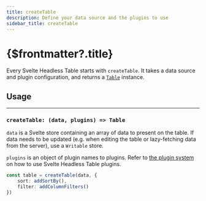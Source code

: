 ```yaml
---
title: createTable
description: Define your data source and the plugins to use
sidebar_title: createTable
---
```


<script>
  import { useHljs } from '$lib/utils/useHljs';
  useHljs('ts');
</script>

# {$frontmatter?.title}

Every Svelte Headless Table starts with `createTable`. It takes a data source and plugin configuration, and returns a [`Table`](../--table.md) instance.

## Usage

---

### `createTable: (data, plugins) => Table`

`data` is a Svelte store containing an array of data to present on the table. If data needs to be updated (e.g. when editing the table or lazy-fetching data from the server), use a `Writable` store.

`plugins` is an object of plugin names to plugins. Refer to [the plugin system](../../plugins/overview.md) on how to use Svelte Headless Table plugins.

```ts
const table = createTable(data, {
    sort: addSortBy(),
    filter: addColumnFilters()
})
```
